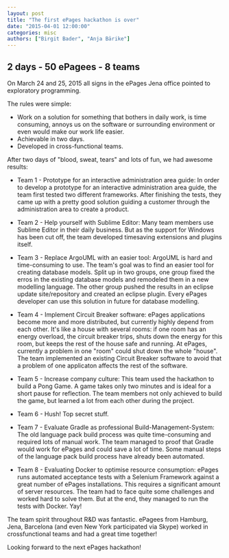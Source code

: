 ```yaml
---
layout: post
title: "The first ePages hackathon is over"
date: "2015-04-01 12:00:00"
categories: misc
authors: ["Birgit Bader", "Anja Bärike"]
---
```


## 2 days - 50 ePagees - 8 teams

On March 24 and 25, 2015 all signs in the ePages Jena office pointed to exploratory programming.

The rules were simple:

<ul class="fa-ul">
  <li><i class="fa-li fa fa-thumb-tack"></i>Work on a solution for something that bothers in daily work, is time consuming, annoys us on the software or surrounding environment or even would make our work life easier.</li>
  <li><i class="fa-li fa fa-thumb-tack"></i>Achievable in two days.</li>
  <li><i class="fa-li fa fa-thumb-tack"></i>Developed in cross-functional teams.</li>
</ul>

After two days of "blood, sweat, tears" and lots of fun, we had awesome results:

* Team 1 - Prototype for an interactive administration area guide:
In order to develop a prototype for an interactive administration area guide, the team first tested two different frameworks. After finishing the tests, they came up with a pretty good solution guiding a customer through the administration area to create a product.

* Team 2 - Help yourself with Sublime Editor:
Many team members use Sublime Editor in their daily business. But as the support for Windows has been cut off, the team developed timesaving extensions and plugins itself.

* Team 3 - Replace ArgoUML with an easier tool:
ArgoUML is hard and time-consuming to use. The team's goal was to find an easier tool for creating database models. Split up in two groups, one group fixed the erros in the existing database models and remodeled them in a new modelling language. The other group pushed the results in an eclipse update site/repository and created an eclipse plugin. Every ePages developer can use this solution in future for database modelling.

* Team 4 - Implement Circuit Breaker software:
ePages applications become more and more distributed, but currently highly depend from each other. It's like a house with several rooms: if one room has an energy overload, the circuit breaker trips, shuts down the energy for this room, but keeps the rest of the house safe and running. At ePages, currently a problem in one "room" could shut down the whole "house".
The team implemented an existing Circuit Breaker software to avoid that a problem of one applicaton affects the rest of the software.

* Team 5 - Increase company culture:
This team used the hackathon to build a Pong Game. A game takes only two minutes and is ideal for a short pause for reflection. The team members not only achieved to build the game, but learned a lot from each other during the project.

* Team 6 - Hush! Top secret stuff.

* Team 7 - Evaluate Gradle as professional Build-Management-System:
The old language pack build process was quite time-consuming and required lots of manual work. The team managed to proof that Gradle would work for ePages and could save a lot of time. Some manual steps of the language pack build process have already been automated.

* Team 8 - Evaluating Docker to optimise resource consumption:
ePages runs automated acceptance tests with a Selenium Framework against a great number of ePages installations. This requires a significant amount of server resources. The team had to face quite some challenges and worked hard to solve them. But at the end, they managed to run the tests with Docker. Yay!

The team spirit throughout R&D was fantastic. ePagees from Hamburg, Jena, Barcelona (and even New York participated via Skype) worked in crossfunctional teams and had a great time together!

Looking forward to the next ePages hackathon!

